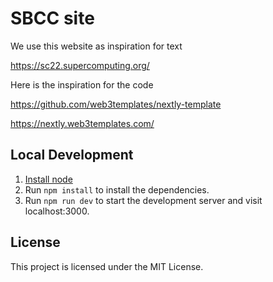 # SBCC site

We use this website as inspiration for text

https://sc22.supercomputing.org/


Here is the inspiration for the code

https://github.com/web3templates/nextly-template

https://nextly.web3templates.com/



## Local Development


1. [Install node](https://nodejs.org/en/download/)
2. Run `npm install` to install the dependencies.
3. Run `npm run dev` to start the development server and visit localhost:3000.

## License

This project is licensed under the MIT License.
